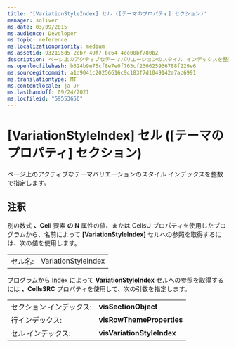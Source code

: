 ```yaml
---
title: '[VariationStyleIndex] セル ([テーマのプロパティ] セクション)'
manager: soliver
ms.date: 03/09/2015
ms.audience: Developer
ms.topic: reference
ms.localizationpriority: medium
ms.assetid: 932195d5-2cb7-49f7-bc64-4ce00bf780b2
description: ページ上のアクティブなテーマバリエーションのスタイル インデックスを整数で指定します。
ms.openlocfilehash: b324b9e75cf8e7e0f763cf230625936788f229e6
ms.sourcegitcommit: a1d9041c20256616c9c183f7d1049142a7ac6991
ms.translationtype: MT
ms.contentlocale: ja-JP
ms.lasthandoff: 09/24/2021
ms.locfileid: "59553656"
---
```

# <a name="variationstyleindex-cell-theme-properties-section"></a>[VariationStyleIndex] セル ([テーマのプロパティ] セクション)

ページ上のアクティブなテーマバリエーションのスタイル インデックスを整数で指定します。
  
## <a name="remarks"></a>注釈

別の数式 **、Cell** 要素 **の N** 属性の値、または CellsU プロパティを使用したプログラムから、名前によって **[VariationStyleIndex]** セルへの参照を取得するには、次の値を使用します。  
  
|||
|:-----|:-----|
| セル名:  <br/> | VariationStyleIndex  <br/> |
   
プログラムから Index によって **VariationStyleIndex** セルへの参照を取得するには **、CellsSRC** プロパティを使用して、次の引数を指定します。 
  
|||
|:-----|:-----|
| セクション インデックス:  <br/> |**visSectionObject** <br/> |
| 行インデックス:  <br/> |**visRowThemeProperties** <br/> |
| セル インデックス:  <br/> |**visVariationStyleIndex** <br/> |
   

